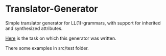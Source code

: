 # Translator-Generator
Simple translator generator for LL(1)-grammars, with support for inherited and synthesized attributes.

[Here](https://github.com/NelosG/Translator-Generator/blob/main/Task.html) is the task on which this generator was written.

There some examples in src/test folder.
